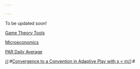 ```yaml
---

---
```


To be updated soon!

[Game Theory Tools](https://shiny.ethanholdahl.com/GTT)

[Microeconomics](https://shiny.ethanholdahl.com/Micro/)

[PAR Daily Average](https://shiny.ethanholdahl.com/PAR-Daily-Average/)

[//]:#[Convergence to a Convention in Adaptive Play with s < m](https://shiny.ethanholdahl.com/ConvergenceAL/)[//]:#

[//]:#(https://shiny.ethanholdahl.com/CAMESN/)[//]:#